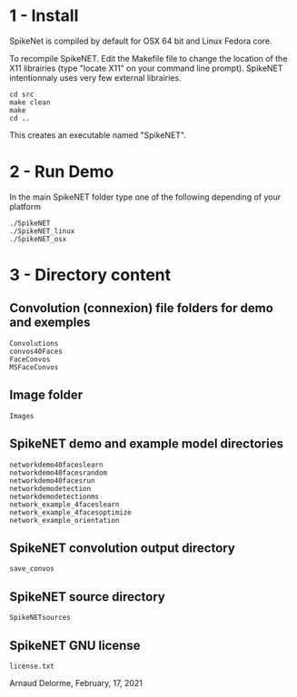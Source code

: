 1 - Install
=====

SpikeNet is compiled by default for OSX 64 bit and Linux Fedora core.

To recompile SpikeNET. Edit the Makefile file to change the location of the X11 librairies (type "locate X11" on your command line prompt). SpikeNET intentionnaly uses very few external librairies.

	cd src
	make clean
	make
	cd ..
	
 This creates an executable named "SpikeNET".

2 - Run Demo
=====

In the main SpikeNET folder type one of the following depending of your platform

	./SpikeNET
	./SpikeNET_linux
	./SpikeNET_osx


3 - Directory content
=====

Convolution (connexion) file folders for demo and exemples
----------------------------------------------------------
	Convolutions
	convos40Faces
	FaceConvos
	MSFaceConvos

Image folder
------------
	Images

SpikeNET demo and example model directories
-------------------------------------------
	networkdemo40faceslearn
	networkdemo40facesrandom
	networkdemo40facesrun
	networkdemodetection
	networkdemodetectionms
	network_example_4faceslearn
	network_example_4facesoptimize
	network_example_orientation


SpikeNET convolution output directory
-------------------------------------
	save_convos

SpikeNET source directory
-------------------------
	SpikeNETsources

SpikeNET GNU license
--------------------
	license.txt


Arnaud Delorme, February, 17, 2021
